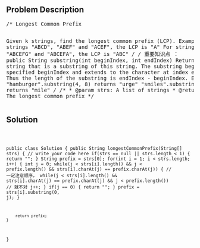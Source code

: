 <!--
<style>
  body { font-family: Arial, sans-serif; }
  .container { max-width: 100%; margin: 50px auto; padding: 10px; }
  .comment-block { background-color: #f9f9f9; padding: 10px; border-left: 5px solid #ccc; max-width: 400px; margin: 20px auto; overflow-wrap: break-word; white-space: pre-wrap; }
  .code-block { background-color: #f4f4f4; padding: 10px; border: 1px solid #ddd; max-width: 400px; margin: 20px auto; overflow-wrap: break-word; white-space: pre-wrap; }
</style>
-->

<div class='container'>
<h2>Problem Description</h2>
<div class='comment-block'>
<pre>
/* Longest Common Prefix

Given k strings, find the longest common prefix (LCP).
Example
For strings "ABCD", "ABEF" and "ACEF", the LCP is "A"
For strings "ABCDEFG", "ABCEFG" and "ABCEFA", the LCP is "ABC"
*/
/*
重要知识点 ： public String substring(int beginIndex, int endIndex)
Returns a new string that is a substring of this string. 
The substring begins at the specified beginIndex and extends to the character at index endIndex - 1. 
Thus the length of the substring is endIndex - beginIndex.
Examples:
"hamburger".substring(4, 8) returns "urge"
"smiles".substring(1, 5) returns "mile"
*/
    /**
     * @param strs: A list of strings
     * @return: The longest common prefix
     */
</pre>
</div>

<h2>Solution</h2>
<div class='code-block'>
<pre><code class='language-java'>


public class Solution {
    public String longestCommonPrefix(String[] strs) {
        // write your code here
        if(strs == null || strs.length < 1) {
            return "";
        }
        String prefix = strs[0];
        for(int i = 1; i < strs.length; i++) {
            int j = 0;
            while(j < strs[i].length() && j < prefix.length() && strs[i].charAt(j) == prefix.charAt(j)) {
            // 一定注意顺序， while(j < strs[i].length() && strs[i].charAt(j) == prefix.charAt(j) && j < prefix.length())
            // 就不对
                j++;
            }
            if(j == 0) {
                return "";
            }
            prefix = strs[i].substring(0, j);
        }
        
        return prefix;
    }
}</code></pre>
</div>
</div>
